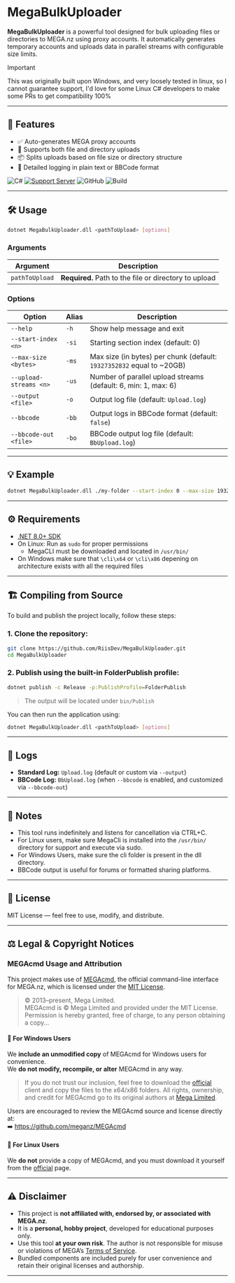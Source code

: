 # MegaBulkUploader

**MegaBulkUploader** is a powerful tool designed for bulk uploading files or directories to MEGA.nz using proxy accounts. It automatically generates temporary accounts and uploads data in parallel streams with configurable size limits.

> [!IMPORTANT]
> This was originally built upon Windows, and very loosely tested in linux, so I cannot guarantee support,
> I'd love for some Linux C# developers to make some PRs to get compatibility 100%

---

## 🚀 Features

- ✅ Auto-generates MEGA proxy accounts  
- 📂 Supports both file and directory uploads  
- 📦 Splits uploads based on file size or directory structure  
- 📝 Detailed logging in plain text or BBCode format  



![C#](https://img.shields.io/badge/-.NET%208.0-blueviolet?style=for-the-badge&logo=windows&logoColor=white)
[![Support Server](https://img.shields.io/discord/477201632204161025.svg?label=Discord&logo=Discord&colorB=7289da&style=for-the-badge)](https://discord.gg/yyuggrH)
![GitHub](https://img.shields.io/github/license/RiisDev/MegaBulkUploader?style=for-the-badge)
![Build](https://img.shields.io/github/actions/workflow/status/RiisDev/MegaBulkUploader/dotnet.yml?style=for-the-badge)

---

## 🛠 Usage

```bash
dotnet MegaBulkUploader.dll <pathToUpload> [options]
```

### Arguments

| Argument              | Description                                                 |
|-----------------------|-------------------------------------------------------------|
| `pathToUpload`        | **Required.** Path to the file or directory to upload       |

### Options

| Option                     | Alias | Description                                                                 |
|----------------------------|-------|-----------------------------------------------------------------------------|
| `--help`                   | `-h`  | Show help message and exit                                                  |
| `--start-index <n>`        | `-si` | Starting section index (default: 0)                                         |
| `--max-size <bytes>`       | `-ms` | Max size (in bytes) per chunk (default: `19327352832` equal to ~20GB)       |
| `--upload-streams <n>`     | `-us` | Number of parallel upload streams (default: 6, min: 1, max: 6)             |
| `--output <file>`          | `-o`  | Output log file (default: `Upload.log`)                                    |
| `--bbcode`                 | `-bb` | Output logs in BBCode format (default: `false`)                            |
| `--bbcode-out <file>`      | `-bo` | BBCode output log file (default: `BbUpload.log`)                           |

---

## 💡 Example

```bash
dotnet MegaBulkUploader.dll ./my-folder --start-index 0 --max-size 19327352832 --upload-streams 6 --output Upload.log
```

---

## ⚙️ Requirements

- [.NET 8.0+ SDK](https://dotnet.microsoft.com/)
- On Linux: Run as `sudo` for proper permissions
    - MegaCLI must be downloaded and located in `/usr/bin/`
- On Windows make sure that `\cli\x64` or `\cli\x86` depening on architecture exists with all the required files

---

## 🏗️ Compiling from Source

To build and publish the project locally, follow these steps:

### 1. Clone the repository:

```bash
git clone https://github.com/RiisDev/MegaBulkUploader.git
cd MegaBulkUploader
```

### 2. Publish using the built-in **FolderPublish** profile:

```bash
dotnet publish -c Release -p:PublishProfile=FolderPublish
```

> The output will be located under `bin/Publish`

You can then run the application using:

```bash
dotnet MegaBulkUploader.dll <pathToUpload> [options]
```

---

## 📁 Logs

- **Standard Log:** `Upload.log` (default or custom via `--output`)  
- **BBCode Log:** `BbUpload.log` (when `--bbcode` is enabled, and customized via `--bbcode-out`)

---

## 📌 Notes

- This tool runs indefinitely and listens for cancellation via CTRL+C.  
- For Linux users, make sure MegaCli is installed into the `/usr/bin/` directory for support and execute via sudo.
- For Windows Users, make sure the cli folder is present in the dll directory.
- BBCode output is useful for forums or formatted sharing platforms.

---

## 📄 License

MIT License — feel free to use, modify, and distribute.

---

## ⚖️ Legal & Copyright Notices

### MEGAcmd Usage and Attribution

This project makes use of [MEGAcmd](https://github.com/meganz/MEGAcmd), the official command-line interface for MEGA.nz, which is licensed under the [MIT License](https://github.com/meganz/MEGAcmd/blob/master/LICENSE).

> © 2013–present, Mega Limited.  
> MEGAcmd is © Mega Limited and provided under the MIT License.  
> Permission is hereby granted, free of charge, to any person obtaining a copy...

#### 🔹 For Windows Users

We **include an unmodified copy** of MEGAcmd for Windows users for convenience.  
We **do not modify, recompile, or alter** MEGAcmd in any way.  
> If you do not trust our inclusion, feel free to download the [official](https://mega.io/cmd#download) client and copy the files to the x64/x86 folders.
All rights, ownership, and credit for MEGAcmd go to its original authors at [Mega Limited](https://mega.nz/).

Users are encouraged to review the MEGAcmd source and license directly at:  
➡️ https://github.com/meganz/MEGAcmd

#### 🔹 For Linux Users
We **do not** provide a copy of MEGAcmd, and you must download it yourself from the [official](https://mega.io/cmd#download) page.

---

## ⚠️ Disclaimer

- This project is **not affiliated with, endorsed by, or associated with MEGA.nz**.  
- It is a **personal, hobby project**, developed for educational purposes only.  
- Use this tool **at your own risk**. The author is not responsible for misuse or violations of MEGA’s [Terms of Service](https://mega.nz/terms).  
- Bundled components are included purely for user convenience and retain their original licenses and authorship.

---
